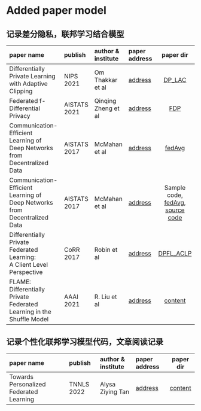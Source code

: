 # Added paper model

## 记录差分隐私，联邦学习结合模型
| paper name                                                                    | publish      | author & institute  | paper address                                                                                |                                                     paper dir                                                     |
|:------------------------------------------------------------------------------|:-------------|:--------------------|:---------------------------------------------------------------------------------------------|:-----------------------------------------------------------------------------------------------------------------:|
| Differentially Private Learning with Adaptive Clipping    | NIPS 2021    | 	Om Thakkar et al   | [address](https://papers.nips.cc/paper/2021/file/91cff01af640a24e7f9f7a5ab407889f-Paper.pdf) |                                              [DP_LAC](DPFL/DP_LAC/)                                               |
| Federated f-Differential Privacy                        | AISTATS 2021 | Qinqing Zheng et al | [address](http://proceedings.mlr.press/v130/zheng21a.html)                                   |                                                  [FDP](DPFL/FDP/)                                                  |
| Communication-Efficient Learning of <br>Deep Networks from Decentralized Data | AISTATS 2017 | McMahan et al       | [address](http://proceedings.mlr.press/v54/mcmahan17a.html)                                  |                                               [fedAvg](DPFL/FedAvg/)                                               |
| Communication-Efficient Learning of <br>Deep Networks from Decentralized Data | AISTATS 2017 | McMahan et al       | [address](http://proceedings.mlr.press/v54/mcmahan17a.html)                                  | Sample code, [fedAvg](DPFL/federated-learning/), [source code](https://github.com/shaoxiongji/federated-learning) |
| Differentially Private Federated Learning: <br> A Client Level Perspective    | CoRR 2017    | Robin et al         | [address](https://dblp.uni-trier.de/db/journals/corr/corr1712.html#abs-1712-07557)           |                                            [DPFL_ACLP](DPFL/DPFL_ACLP/)                                            |
| FLAME: Differentially Private Federated Learning in the Shuffle Model   | AAAI 2021    | 	R. Liu et al       | [address](https://ojs.aaai.org/index.php/AAAI/article/view/17053) |                                              [content](DPFL/FLAME/)                                               |


## 记录个性化联邦学习模型代码，文章阅读记录
| paper name                                                                    | publish    | author & institute        | paper address                                           |    paper dir    |
|:------------------------------------------------------------------------------|:-----------|:--------------------------|:--------------------------------------------------------|:---------------:|
| Towards Personalized Federated Learning   | TNNLS 2022 | 	Alysa Ziying Tan    | [address](https://ieeexplore.ieee.org/document/9743558) | [content](PFL/) |
